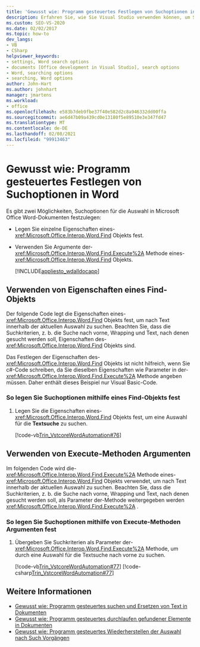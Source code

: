 ```yaml
---
title: 'Gewusst wie: Programm gesteuertes Festlegen von Suchoptionen in Word'
description: Erfahren Sie, wie Sie Visual Studio verwenden können, um Suchoptionen für die Auswahl in Microsoft Word Programm gesteuert festzulegen.
ms.custom: SEO-VS-2020
ms.date: 02/02/2017
ms.topic: how-to
dev_langs:
- VB
- CSharp
helpviewer_keywords:
- settings, Word search options
- documents [Office development in Visual Studio], search options
- Word, searching options
- searching, Word options
author: John-Hart
ms.author: johnhart
manager: jmartens
ms.workload:
- office
ms.openlocfilehash: e583b7deb9fbe37f40e582d2c8a946332dd00ffa
ms.sourcegitcommit: ae6d47b09a439cd0e13180f5e89510e3e347fd47
ms.translationtype: MT
ms.contentlocale: de-DE
ms.lasthandoff: 02/08/2021
ms.locfileid: "99913463"
---
```

# <a name="how-to-programmatically-set-search-options-in-word"></a>Gewusst wie: Programm gesteuertes Festlegen von Suchoptionen in Word
  Es gibt zwei Möglichkeiten, Suchoptionen für die Auswahl in Microsoft Office Word-Dokumenten festzulegen:

- Legen Sie einzelne Eigenschaften eines- <xref:Microsoft.Office.Interop.Word.Find> Objekts fest.

- Verwenden Sie Argumente der- <xref:Microsoft.Office.Interop.Word.Find.Execute%2A> Methode eines- <xref:Microsoft.Office.Interop.Word.Find> Objekts.

  [!INCLUDE[appliesto_wdalldocapp](../vsto/includes/appliesto-wdalldocapp-md.md)]

## <a name="use-properties-of-a-find-object"></a>Verwenden von Eigenschaften eines Find-Objekts
 Der folgende Code legt die Eigenschaften eines- <xref:Microsoft.Office.Interop.Word.Find> Objekts fest, um nach Text innerhalb der aktuellen Auswahl zu suchen. Beachten Sie, dass die Suchkriterien, z. b. die Suche nach vorne, Wrapping und Text, nach denen gesucht werden soll, Eigenschaften des- <xref:Microsoft.Office.Interop.Word.Find> Objekts sind.

 Das Festlegen der Eigenschaften des- <xref:Microsoft.Office.Interop.Word.Find> Objekts ist nicht hilfreich, wenn Sie c#-Code schreiben, da Sie dieselben Eigenschaften wie Parameter in der- <xref:Microsoft.Office.Interop.Word.Find.Execute%2A> Methode angeben müssen. Daher enthält dieses Beispiel nur Visual Basic-Code.

### <a name="to-set-search-options-using-a-find-object"></a>So legen Sie Suchoptionen mithilfe eines Find-Objekts fest

1. Legen Sie die Eigenschaften eines- <xref:Microsoft.Office.Interop.Word.Find> Objekts fest, um eine Auswahl für die **Textsuche** zu suchen.

     [!code-vb[Trin_VstcoreWordAutomation#76](../vsto/codesnippet/VisualBasic/Trin_VstcoreWordAutomationVB/ThisDocument.vb#76)]

## <a name="use-execute-method-arguments"></a>Verwenden von Execute-Methoden Argumenten
 Im folgenden Code wird die- <xref:Microsoft.Office.Interop.Word.Find.Execute%2A> Methode eines- <xref:Microsoft.Office.Interop.Word.Find> Objekts verwendet, um nach Text innerhalb der aktuellen Auswahl zu suchen. Beachten Sie, dass die Suchkriterien, z. b. die Suche nach vorne, Wrapping und Text, nach denen gesucht werden soll, als Parameter der-Methode weitergegeben werden <xref:Microsoft.Office.Interop.Word.Find.Execute%2A> .

### <a name="to-set-search-options-using-execute-method-arguments"></a>So legen Sie Suchoptionen mithilfe von Execute-Methoden Argumenten fest

1. Übergeben Sie Suchkriterien als Parameter der- <xref:Microsoft.Office.Interop.Word.Find.Execute%2A> Methode, um durch eine Auswahl für die Textsuche nach vorne zu suchen. 

     [!code-vb[Trin_VstcoreWordAutomation#77](../vsto/codesnippet/VisualBasic/Trin_VstcoreWordAutomationVB/ThisDocument.vb#77)]
     [!code-csharp[Trin_VstcoreWordAutomation#77](../vsto/codesnippet/CSharp/Trin_VstcoreWordAutomationCS/ThisDocument.cs#77)]

## <a name="see-also"></a>Weitere Informationen
- [Gewusst wie: Programm gesteuertes suchen und Ersetzen von Text in Dokumenten](../vsto/how-to-programmatically-search-for-and-replace-text-in-documents.md)
- [Gewusst wie: Programm gesteuertes durchlaufen gefundener Elemente in Dokumenten](../vsto/how-to-programmatically-loop-through-found-items-in-documents.md)
- [Gewusst wie: Programm gesteuertes Wiederherstellen der Auswahl nach Such Vorgängen](../vsto/how-to-programmatically-restore-selections-after-searches.md)
